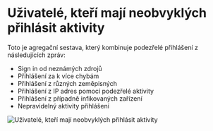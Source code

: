 <properties
    pageTitle="Uživatelé, kteří mají neobvyklých přihlásit aktivity"
    description="Zpráva oznamující, že všechny uživatelské účty, u kterého neobvyklých přihlášení aktivity byl zjištěn."
    services="active-directory"
    documentationCenter=""
    authors="SSalahAhmed"
    manager="gchander"
    editor=""/>

<tags
    ms.service="active-directory"
    ms.workload="identity"
    ms.tgt_pltfrm="na"
    ms.devlang="na"
    ms.topic="article"
    ms.date="03/04/2016"
    ms.author="saah;kenhoff"/>

# <a name="users-with-anomalous-sign-in-activity"></a>Uživatelé, kteří mají neobvyklých přihlásit aktivity
Toto je agregační sestava, který kombinuje podezřelé přihlášení z následujících zpráv:

<ul><li>Sign in od neznámých zdrojů</li>
<li>Přihlášení za k více chybám</li>
<li>Přihlášení z různých zeměpisných</li>
<li>Přihlášení z IP adres pomocí podezřelé aktivity</li>
<li>Přihlášení z případně infikovaných zařízení</li>
<li>Nepravidelný aktivity přihlášení</li>
</ul>


![Uživatelé, kteří mají neobvyklých přihlásit aktivity](./media/active-directory-reporting-users-with-anomalous-sign-in-activity/usersWithAnomalousSignInActivity.PNG)
